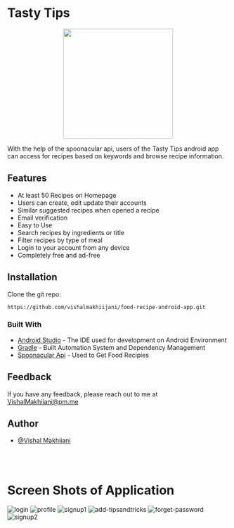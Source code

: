 
# Tasty Tips

<p align="center"><img src="https://github.com/vishalmakhiijani/food-recipe-android-app/blob/master/app/src/main/res/drawable/app_logo.png" heigth="250" width="250"/></p>


With the help of the spoonacular api, users of the Tasty Tips android app can access for recipes based on keywords and browse recipe information.

## Features

- At least 50 Recipes on Homepage
- Users can create, edit update their accounts
- Similar suggested recipes when opened a recipe
- Email verification
- Easy to Use
- Search recipes by ingredients or title
- Filter recipes by type of meal
- Login to your account from any device
- Completely free and ad-free



## Installation


Clone the git repo:

```
https://github.com/vishalmakhiijani/food-recipe-android-app.git
```
    
### Built With
* [Android Studio](https://developer.android.com/studio/index.html) - The IDE used for development on Android Environment
* [Gradle](https://gradle.org/) - Built Automation System and Dependency Management
* [Spoonacular Api](https://spoonacular.com/) - Used to Get Food Recipies 
## Feedback

If you have any feedback, please reach out to me at VishalMakhijani@pm.me




## Author

- [@Vishal Makhijani](https://www.github.com/vishalmakhiijani)


</br></br>
<h1> <b>Screen Shots of Application</b> </h1>

![login](https://user-images.githubusercontent.com/59371369/199755865-a658bd71-78de-48c9-8a30-4d6c3a1703b2.png)
![profile](https://user-images.githubusercontent.com/59371369/199755920-e1942b59-4fa1-49f2-83d6-c9e35faa1bb0.png)
![signup1](https://user-images.githubusercontent.com/59371369/199755959-77b718bf-e0da-4982-bd60-aa7bfea42e45.png)
![add-tipsandtricks](https://user-images.githubusercontent.com/59371369/199755975-3b66b135-b4fb-44e6-91a5-88df2df1f8dc.png)
![forget-password](https://user-images.githubusercontent.com/59371369/199755982-1c934e71-d1ae-42dc-8005-c0f9047546ea.png)
![signup2](https://user-images.githubusercontent.com/59371369/199755999-245df74f-a454-4aff-aa62-a0081d64db03.png)
